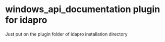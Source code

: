 # windows_api_documentation plugin for idapro

Just put on the plugin folder of idapro installation directory
